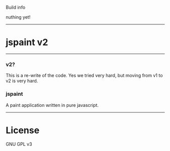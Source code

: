 Build info

nuthing yet!

----

# jspaint v2

----

### v2?
This is a re-write of the code. Yes we tried very hard, but moving from v1 to v2 is very hard.

### jspaint

A paint application written in pure javascript.

-----

# License

GNU GPL v3
